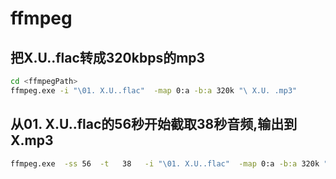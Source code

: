# ffmpeg

## 把X.U..flac转成320kbps的mp3

```bash
cd <ffmpegPath>
ffmpeg.exe -i "\01. X.U..flac"  -map 0:a -b:a 320k "\ X.U. .mp3"
```

## 从01. X.U..flac的56秒开始截取38秒音频,输出到X.mp3

```bash
ffmpeg.exe  -ss 56  -t   38   -i "\01. X.U..flac"  -map 0:a -b:a 320k "d:\ X.U.ls .mp3"
```

